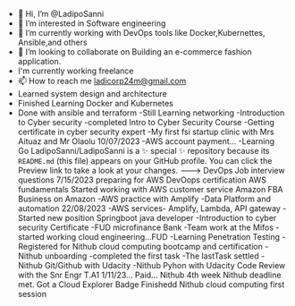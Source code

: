 - 👋 Hi, I’m @LadipoSanni
- 👀 I’m interested in Software engineering
- 🌱 I’m currently working with DevOps tools like Docker,Kubernettes, Ansible,and others
- 💞️ I’m looking to collaborate on Building an e-commerce fashion application.
-  I'm currently working freelance
- 📫 How to reach me ladicorp24m@gmail.com
- Learned system design and architecture
- Finished Learning Docker and Kubernetes
- Done with ansible and terraform
-Still Learning networking
-Introduction to Cyber security
-completed Intro to Cyber Security Course
-Getting certificate in cyber security expert
-My first fsi startup clinic with Mrs Aituaz and Mr Olaolu 10/07/2023
-AWS account payment...
-Learning Go
LadipoSanni/LadipoSanni is a ✨ special ✨ repository because its `README.md` (this file) appears on your GitHub profile.
You can click the Preview link to take a look at your changes.
--->
DevOps Job interview questions 7/15/2023
preparing for AWS DevOops certification
AWS fundamentals
Started working with AWS customer service
Amazon FBA Business on Amazon 
-AWS practice with Amplify
-Data Platform and automation 22/08/2023
-AWS services- Amplify, Lambda, API gateway
-Started new position Springboot java developer
-Introduction to cyber security Certificate
-FUD microfinance Bank 
-Team work at the Mifos
-started working cloud engineering...FUD
-Learning Penetration Testing
-Registered for Nithub cloud computing bootcamp and certification
-Nithub unboarding
-completed the first task
-The lastTask settled
-Nithub Git/Github with Udacity
-Nithub Pyhon with Udacity 
Code Review with the Snr Engr T.A1
1/11/23...
Paid...
Nithub 4th week
Nithub deadline met. Got a Cloud Explorer Badge
Finishedd Nithub cloud computing first session
